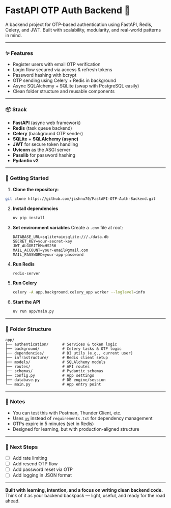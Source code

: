 # FastAPI OTP Auth Backend 🚀

A backend project for OTP-based authentication using FastAPI, Redis, Celery, and JWT. Built with scalability, modularity, and real-world patterns in mind.

---

### ✨ Features
- Register users with email OTP verification
- Login flow secured via access & refresh tokens
- Password hashing with bcrypt
- OTP sending using Celery + Redis in background
- Async SQLAlchemy + SQLite (swap with PostgreSQL easily)
- Clean folder structure and reusable components

---

### 📦 Stack
- **FastAPI** (async web framework)
- **Redis** (task queue backend)
- **Celery** (background OTP sender)
- **SQLite** + **SQLAlchemy (async)**
- **JWT** for secure token handling
- **Uvicorn** as the ASGI server
- **Passlib** for password hashing
- **Pydantic v2**

---

### 🚀 Getting Started

1. **Clone the repository:**
  ```bash
  git clone https://github.com/jishnu70/FastAPI-OTP-Auth-Backend.git
  ```

2. **Install dependencies**
   ```bash
   uv pip install
   ```

3. **Set environment variables**
   Create a `.env` file at root:
   ```env
   DATABASE_URL=sqlite+aiosqlite:///./data.db
   SECRET_KEY=your-secret-key
   JWT_ALGORITHM=HS256
   MAIL_ACCOUNT=your-email@gmail.com
   MAIL_PASSWORD=your-app-password
   ```

4. **Run Redis**
   ```bash
   redis-server
   ```

5. **Run Celery**
   ```bash
   celery -A app.background.celery_app worker --loglevel=info
   ```

6. **Start the API**
   ```bash
   uv run app/main.py
   ```

---

### 📁 Folder Structure

```
app/
├── authentication/      # Services & token logic
├── background/          # Celery tasks & OTP logic
├── dependencies/        # DI utils (e.g., current user)
├── infrastructure/      # Redis client setup
├── models/              # SQLAlchemy models
├── routes/              # API routes
├── schemas/             # Pydantic schemas
├── config.py            # App settings
├── database.py          # DB engine/session
└── main.py              # App entry point
```

---

### 🧪 Notes
- You can test this with Postman, Thunder Client, etc.
- Uses [`uv`](https://github.com/astral-sh/uv) instead of `requirements.txt` for dependency management
- OTPs expire in 5 minutes (set in Redis)
- Designed for learning, but with production-aligned structure

---

### 📌 Next Steps
- [ ] Add rate limiting
- [ ] Add resend OTP flow
- [ ] Add password reset via OTP
- [ ] Add logging in JSON format

---

**Built with learning, intention, and a focus on writing clean backend code.**
Think of it as your backend backpack — light, useful, and ready for the road ahead.
